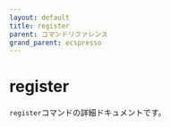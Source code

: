 ```yaml
---
layout: default
title: register
parent: コマンドリファレンス
grand_parent: ecspresso
---
```


# register

`register`コマンドの詳細ドキュメントです。

